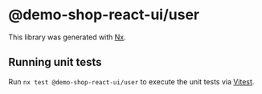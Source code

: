 # @demo-shop-react-ui/user

This library was generated with [Nx](https://nx.dev).

## Running unit tests

Run `nx test @demo-shop-react-ui/user` to execute the unit tests via [Vitest](https://vitest.dev/).
